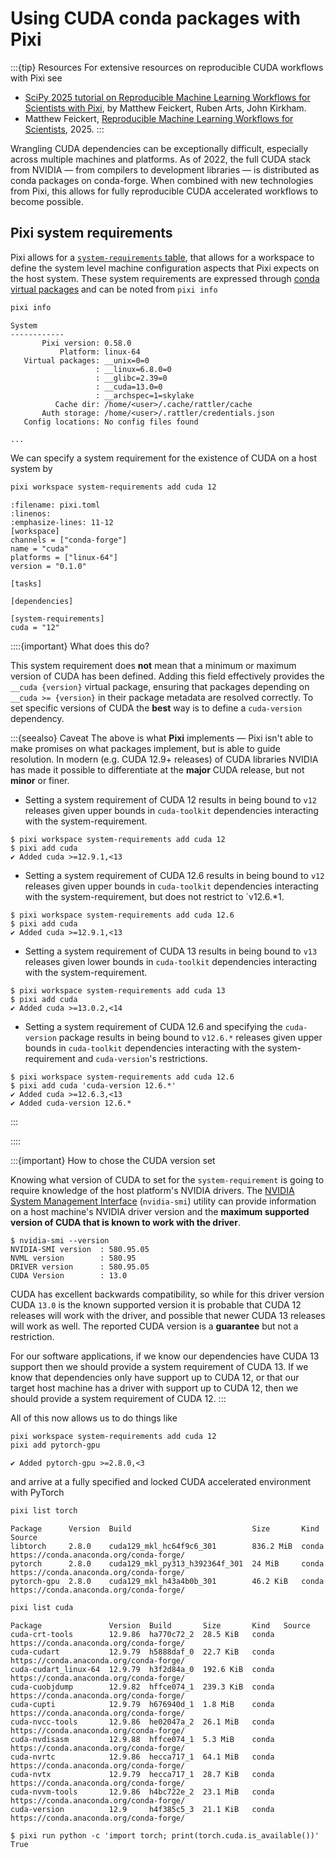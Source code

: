 # Using CUDA conda packages with Pixi

:::{tip} Resources
For extensive resources on reproducible CUDA workflows with Pixi see

* [SciPy 2025 tutorial on Reproducible Machine Learning Workflows for Scientists with Pixi](https://github.com/matthewfeickert-talks/reproducible-ml-for-scientists-with-pixi-scipy-2025), by Matthew Feickert, Ruben Arts, John Kirkham.
* Matthew Feickert, [Reproducible Machine Learning Workflows for Scientists](https://github.com/carpentries-incubator/reproducible-ml-workflows), 2025.
:::

Wrangling CUDA dependencies can be exceptionally difficult, especially across multiple machines and platforms.
As of 2022, the full CUDA stack from NVIDIA &mdash; from compilers to development libraries &mdash; is distributed as conda packages on conda-forge.
When combined with new technologies from Pixi, this allows for fully reproducible CUDA accelerated workflows to become possible.

## Pixi system requirements

Pixi allows for a [`system-requirements` table](https://pixi.sh/dev/workspace/system_requirements/), that allows for a workspace to define the system level machine configuration aspects that Pixi expects on the host system.
These system requirements are expressed through [conda virtual packages](https://docs.conda.io/projects/conda/en/latest/user-guide/tasks/manage-virtual.html) and can be noted from `pixi info`

```bash
pixi info
```
```
System
------------
       Pixi version: 0.58.0
           Platform: linux-64
   Virtual packages: __unix=0=0
                   : __linux=6.8.0=0
                   : __glibc=2.39=0
                   : __cuda=13.0=0
                   : __archspec=1=skylake
          Cache dir: /home/<user>/.cache/rattler/cache
       Auth storage: /home/<user>/.rattler/credentials.json
   Config locations: No config files found

...
```

We can specify a system requirement for the existence of CUDA on a host system by

```bash
pixi workspace system-requirements add cuda 12
```

```{code} toml
:filename: pixi.toml
:linenos:
:emphasize-lines: 11-12
[workspace]
channels = ["conda-forge"]
name = "cuda"
platforms = ["linux-64"]
version = "0.1.0"

[tasks]

[dependencies]

[system-requirements]
cuda = "12"
```

::::{important} What does this do?

This system requirement does **not** mean that a minimum or maximum version of CUDA has been defined.
Adding this field effectively provides the `__cuda {version}` virtual package, ensuring that packages depending on `__cuda >= {version}` in their package metadata are resolved correctly.
To set specific versions of CUDA the **best** way is to define a `cuda-version` dependency.

:::{seealso} Caveat
The above is what **Pixi** implements &mdash; Pixi isn't able to make promises on what packages implement, but is able to guide resolution.
In modern (e.g. CUDA 12.9+ releases) of CUDA libraries NVIDIA has made it possible to differentiate at the **major** CUDA release, but not **minor** or finer.

* Setting a system requirement of CUDA 12 results in being bound to `v12` releases given upper bounds in `cuda-toolkit` dependencies interacting with the system-requirement.

```console
$ pixi workspace system-requirements add cuda 12
$ pixi add cuda
✔ Added cuda >=12.9.1,<13
```

* Setting a system requirement of CUDA 12.6 results in being bound to `v12` releases given upper bounds in `cuda-toolkit` dependencies interacting with the system-requirement, but does not restrict to `v12.6.*1.

```console
$ pixi workspace system-requirements add cuda 12.6
$ pixi add cuda
✔ Added cuda >=12.9.1,<13
```

* Setting a system requirement of CUDA 13 results in being bound to `v13` releases given lower bounds in `cuda-toolkit` dependencies interacting with the system-requirement.

```console
$ pixi workspace system-requirements add cuda 13
$ pixi add cuda
✔ Added cuda >=13.0.2,<14
```

* Setting a system requirement of CUDA 12.6 and specifying the `cuda-version` package results in being bound to `v12.6.*` releases given upper bounds in `cuda-toolkit` dependencies interacting with the system-requirement and `cuda-version`'s restrictions.

```console
$ pixi workspace system-requirements add cuda 12.6
$ pixi add cuda 'cuda-version 12.6.*'
✔ Added cuda >=12.6.3,<13
✔ Added cuda-version 12.6.*
```
:::

::::


:::{important} How to chose the CUDA version set

Knowing what version of CUDA to set for the `system-requirement` is going to require knowledge of the host platform's NVIDIA drivers.
The [NVIDIA System Management Interface](https://developer.nvidia.com/system-management-interface) (`nvidia-smi`) utility can provide information on a host machine's NVIDIA driver version and the **maximum supported version of CUDA that is known to work with the driver**.

```console
$ nvidia-smi --version
NVIDIA-SMI version  : 580.95.05
NVML version        : 580.95
DRIVER version      : 580.95.05
CUDA Version        : 13.0
```

CUDA has excellent backwards compatibility, so while for this driver version CUDA `13.0` is the known supported version it is probable that CUDA 12 releases will work with the driver, and possible that newer CUDA 13 releases will work as well.
The reported CUDA version is a **guarantee** but not a restriction.

For our software applications, if we know our dependencies have CUDA 13 support then we should provide a system requirement of CUDA 13.
If we know that dependencies only have support up to CUDA 12, or that our target host machine has a driver with support up to CUDA 12, then we should provide a system requirement of CUDA 12.
:::

All of this now allows us to do things like

```bash
pixi workspace system-requirements add cuda 12
pixi add pytorch-gpu
```

```
✔ Added pytorch-gpu >=2.8.0,<3
```

and arrive at a fully specified and locked CUDA accelerated environment with PyTorch

```bash
pixi list torch
```
```
Package      Version  Build                           Size       Kind   Source
libtorch     2.8.0    cuda129_mkl_hc64f9c6_301        836.2 MiB  conda  https://conda.anaconda.org/conda-forge/
pytorch      2.8.0    cuda129_mkl_py313_h392364f_301  24 MiB     conda  https://conda.anaconda.org/conda-forge/
pytorch-gpu  2.8.0    cuda129_mkl_h43a4b0b_301        46.2 KiB   conda  https://conda.anaconda.org/conda-forge/
```

```bash
pixi list cuda
```
```
Package               Version  Build       Size       Kind   Source
cuda-crt-tools        12.9.86  ha770c72_2  28.5 KiB   conda  https://conda.anaconda.org/conda-forge/
cuda-cudart           12.9.79  h5888daf_0  22.7 KiB   conda  https://conda.anaconda.org/conda-forge/
cuda-cudart_linux-64  12.9.79  h3f2d84a_0  192.6 KiB  conda  https://conda.anaconda.org/conda-forge/
cuda-cuobjdump        12.9.82  hffce074_1  239.3 KiB  conda  https://conda.anaconda.org/conda-forge/
cuda-cupti            12.9.79  h676940d_1  1.8 MiB    conda  https://conda.anaconda.org/conda-forge/
cuda-nvcc-tools       12.9.86  he02047a_2  26.1 MiB   conda  https://conda.anaconda.org/conda-forge/
cuda-nvdisasm         12.9.88  hffce074_1  5.3 MiB    conda  https://conda.anaconda.org/conda-forge/
cuda-nvrtc            12.9.86  hecca717_1  64.1 MiB   conda  https://conda.anaconda.org/conda-forge/
cuda-nvtx             12.9.79  hecca717_1  28.7 KiB   conda  https://conda.anaconda.org/conda-forge/
cuda-nvvm-tools       12.9.86  h4bc722e_2  23.1 MiB   conda  https://conda.anaconda.org/conda-forge/
cuda-version          12.9     h4f385c5_3  21.1 KiB   conda  https://conda.anaconda.org/conda-forge/
```

```console
$ pixi run python -c 'import torch; print(torch.cuda.is_available())'
True
```
